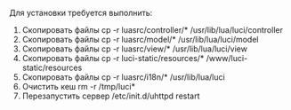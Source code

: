 Для установки требуется выполнить:

1. Скопировать файлы cp -r luasrc/controller/* /usr/lib/lua/luci/controller
2. Скопировать файлы cp -r luasrc/model/* /usr/lib/lua/luci/model
3. Скопировать файлы cp -r luasrc/view/* /usr/lib/lua/luci/view
4. Скопировать файлы cp -r luci-static/resources/* /www/luci-static/resources
5. Скопировать файлы cp -r luasrc/i18n/* /usr/lib/lua/luci
6. Очистить кеш rm -r /tmp/luci*
7. Перезапустить сервер /etc/init.d/uhttpd restart
